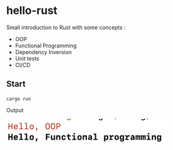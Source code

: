 # hello-rust

Small introduction to Rust with some concepts :

- OOP
- Functional Programming
- Dependency Inversion
- Unit tests
- CI/CD

## Start

```
cargo run
```

Output

![Alt text](docs/terminal_result.png 'Terminal output')
